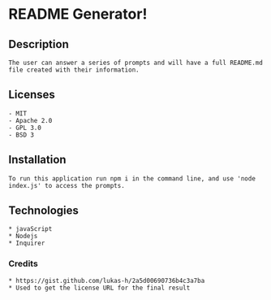 # README Generator!

## Description 
    The user can answer a series of prompts and will have a full README.md file created with their information.


## Licenses
    - MIT
    - Apache 2.0
    - GPL 3.0
    - BSD 3

## Installation
    To run this application run npm i in the command line, and use 'node index.js' to access the prompts. 

## Technologies 
    * javaScript
    * Nodejs
    * Inquirer

### Credits 
    * https://gist.github.com/lukas-h/2a5d00690736b4c3a7ba
    * Used to get the license URL for the final result